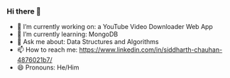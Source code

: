 ### Hi there 👋

<!--
**siddharth784/siddharth784** is a ✨ _special_ ✨ repository because its `README.md` (this file) appears on your GitHub profile.

Here are some ideas to get you started:
-->
- 🔭 I’m currently working on: a YouTube Video Downloader Web App
- 🌱 I’m currently learning: MongoDB
- 💬 Ask me about: Data Structures and Algorithms
- 📫 How to reach me: https://www.linkedin.com/in/siddharth-chauhan-4876021b7/
- 😄 Pronouns: He/Him
<!-- - 👯 I’m looking to collaborate on ... -->
<!-- - 🤔 I’m looking for help with ... -->
<!-- - ⚡ Fun fact: ... -->


<!-- - 📫 How to reach me: -->
<!-- -![image](https://user-images.githubusercontent.com/82464305/173545588-01b3e176-6610-433e-af44-0be3555daf03.png) -->


